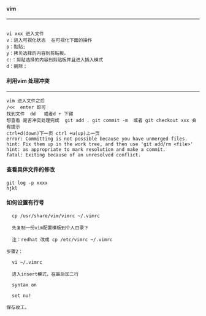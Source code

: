 #### vim
-------------------------------
```

vi xxx 进入文件
v：进入可视化状态  在可视化下面的操作
p：黏贴;
y：拷贝选择的内容到剪贴板。
c:：剪贴选择的内容到剪贴板并且进入插入模式
d：删除；
```   
#### 利用vim 处理冲突
-----------------
```
vim 进入文件之后
/<<  enter 即可
找到文件  dd   或者d + 下键
想查看 是否冲突处理完成  git add . git commit -m  或者 git checkout xxx 会有提示
ctrl+d(down)下一页 ctrl +u(up)上一页 
error: Committing is not possible because you have unmerged files.
hint: Fix them up in the work tree, and then use 'git add/rm <file>'
hint: as appropriate to mark resolution and make a commit.
fatal: Exiting because of an unresolved conflict.
```
#### 查看具体文件的修改
```
git log -p xxxx
hjkl 
```
#### 如何设置有行号
```
  cp /usr/share/vim/vimrc ~/.vimrc

  先复制一份vim配置模板到个人目录下

  注：redhat 改成 cp /etc/vimrc ~/.vimrc

步骤2：

  vi ~/.vimrc

  进入insert模式，在最后加二行

  syntax on

  set nu!

保存收工。
```
